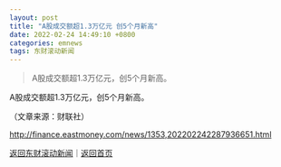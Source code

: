 ```yaml
---
layout: post
title: "A股成交额超1.3万亿元 创5个月新高"
date: 2022-02-24 14:49:10 +0800
categories: emnews
tags: 东财滚动新闻
---
```

> A股成交额超1.3万亿元，创5个月新高。

<p>A股成交额超1.3万亿元，创5个月新高。</p><p class="em_media">（文章来源：财联社）</p>

<http://finance.eastmoney.com/news/1353,202202242287936651.html>

[返回东财滚动新闻](//finews.withounder.com/emnews/)｜[返回首页](//finews.withounder.com/)